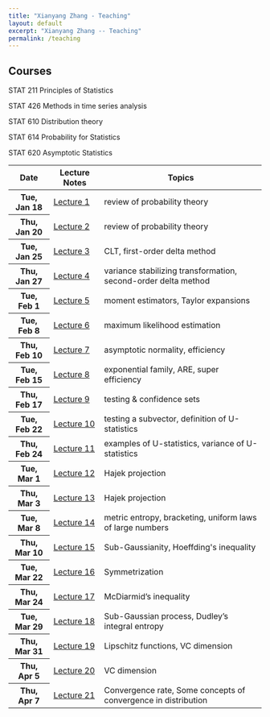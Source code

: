 ```yaml
---
title: "Xianyang Zhang - Teaching"
layout: default
excerpt: "Xianyang Zhang -- Teaching"
permalink: /teaching
---
```


<div markdown="0" class="hero-body">
  <div class="container">
    <article class="media">
      <div class="media-content">
        <div class="content">
          <h1>Courses</h1>
        </div>
      </div>
    </article>
    <article class="media">
      <div class="media-content">
        <div class="content">
          <p>
          STAT 211 Principles of Statistics
          </p>
        </div>
      </div>
    </article>
    <article class="media">
      <div class="media-content">
        <div class="content">
          <p>
          STAT 426 Methods in time series analysis
          </p>
        </div>
      </div>
    </article>
    <article class="media">
      <div class="media-content">
        <div class="content">
          <p>
          STAT 610 Distribution theory
          </p>
        </div>
      </div>
    </article>
    <article class="media">
      <div class="media-content">
        <div class="content">
          <p>
          STAT 614 Probability for Statistics
          </p>
        </div>
      </div>
    </article>
    <article class="media">
      <div class="media-content">
        <div class="content">
          <p>
          STAT 620 Asymptotic Statistics
          </p>
          <p>
            <table class="table">
              <thead>
                <tr><th>Date</th><th>Lecture Notes</th><th>Topics</th></tr>
              </thead>
              <!-- <tfoot>
                <tr><th>Date</th><th>Lecture Notes</th><th>Topics</th></tr>
              </tfoot> -->
              <tbody>
                <tr><th>Tue, Jan 18</th><td><a href="/downloads/620sp22/Jan-18.pdf">Lecture 1</a></td><td>review of probability theory</td></tr>
                <tr><th>Thu, Jan 20</th><td><a href="/downloads/620sp22/Jan-20.pdf">Lecture 2</a></td><td>review of probability theory</td></tr>
                <tr><th>Tue, Jan 25</th><td><a href="/downloads/620sp22/Jan-25.pdf">Lecture 3</a></td><td>CLT, first-order delta method</td></tr>
                <tr><th>Thu, Jan 27</th><td><a href="/downloads/620sp22/Jan-27.pdf">Lecture 4</a></td><td>variance stabilizing transformation, second-order delta method</td></tr>
                <tr><th>Tue, Feb 1</th><td><a href="/downloads/620sp22/Feb-1.pdf">Lecture 5</a></td><td>moment estimators, Taylor expansions</td></tr>
                <tr><th>Tue, Feb 8</th><td><a href="/downloads/620sp22/Feb-8.pdf">Lecture 6</a></td><td>maximum likelihood estimation</td></tr>
                <tr><th>Thu, Feb 10</th><td><a href="/downloads/620sp22/Feb-10.pdf">Lecture 7</a></td><td>asymptotic normality, efficiency</td></tr>
                <tr><th>Tue, Feb 15</th><td><a href="/downloads/620sp22/Feb-15.pdf">Lecture 8</a></td><td>exponential family, ARE, super efficiency</td></tr>
                <tr><th>Thu, Feb 17</th><td><a href="/downloads/620sp22/Feb-17.pdf">Lecture 9</a></td><td>testing & confidence sets</td></tr>
                <tr><th>Tue, Feb 22</th><td><a href="/downloads/620sp22/Feb-22.pdf">Lecture 10</a></td><td>testing a subvector, definition of U-statistics</td></tr>
                <tr><th>Thu, Feb 24</th><td><a href="/downloads/620sp22/Feb-24.pdf">Lecture 11</a></td><td>examples of U-statistics, variance of U-statistics</td></tr>
                <tr><th>Tue, Mar 1</th><td><a href="/downloads/620sp22/Mar-1.pdf">Lecture 12</a></td><td>Hajek projection</td></tr>
                <tr><th>Thu, Mar 3</th><td><a href="/downloads/620sp22/Mar-3.pdf">Lecture 13</a></td><td>Hajek projection</td></tr>
                <tr><th>Tue, Mar 8</th><td><a href="/downloads/620sp22/Mar-8.pdf">Lecture 14</a></td><td>metric entropy, bracketing, uniform laws of large numbers</td></tr>
                <tr><th>Thu, Mar 10</th><td><a href="/downloads/620sp22/Mar-10.pdf">Lecture 15</a></td><td>Sub-Gaussianity, Hoeffding's inequality</td></tr>
                <tr><th>Tue, Mar 22</th><td><a href="/downloads/620sp22/Mar-22.pdf">Lecture 16</a></td><td>Symmetrization</td></tr>               
                <tr><th>Thu, Mar 24</th><td><a href="/downloads/620sp22/Mar-24.pdf">Lecture 17</a></td><td>McDiarmid’s inequality</td></tr>
                <tr><th>Tue, Mar 29</th><td><a href="/downloads/620sp22/Mar-22.pdf">Lecture 18</a></td><td>Sub-Gaussian process, Dudley’s integral entropy</td></tr> 
                <tr><th>Thu, Mar 31</th><td><a href="/downloads/620sp22/Mar-24.pdf">Lecture 19</a></td><td>Lipschitz functions, VC dimension</td></tr>
               <tr><th>Thu, Apr 5</th><td><a href="/downloads/620sp22/Apr-5.pdf">Lecture 20</a></td><td>VC dimension</td></tr>
               <tr><th>Thu, Apr 7</th><td><a href="/downloads/620sp22/Apr-7.pdf">Lecture 21</a></td><td>Convergence rate, Some concepts of convergence in distribution</td></tr> 
              </tbody>
            </table>
          </p>
        </div>
      </div>
    </article>
  </div>
</div>
